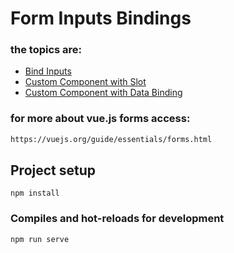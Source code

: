 # Form Inputs Bindings


### the topics are:
* [Bind Inputs](https://github.com/robsonoduarte/learn-vue/blob/1620a2be36a085b5bbbd1886cb4ad1e1273d2d79/vuejs-2-curse/forms/src/App.vue#L8-L45)
* [Custom Component with Slot](https://github.com/robsonoduarte/learn-vue/blob/1620a2be36a085b5bbbd1886cb4ad1e1273d2d79/vuejs-2-curse/forms/src/components/Rotulo.vue#L2-L7)
* [Custom Component with Data Binding](https://github.com/robsonoduarte/learn-vue/blob/1620a2be36a085b5bbbd1886cb4ad1e1273d2d79/vuejs-2-curse/forms/src/components/Escolha.vue#L2-L7)

### for more about vue.js forms access:

```html
https://vuejs.org/guide/essentials/forms.html
```

## Project setup
```
npm install
```

### Compiles and hot-reloads for development
```
npm run serve
```
